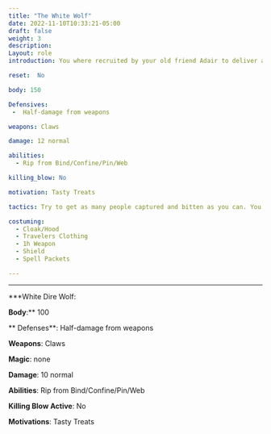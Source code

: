 ```yaml
---
title: "The White Wolf"
date: 2022-11-10T10:33:21-05:00
draft: false
weight: 3
description: 
Layout: role
introduction: You where recruited by your old friend Adair to deliver a message to the people in town.

reset:  No

body: 150

Defensives: 
 -  Half-damage from weapons

weapons: Claws

damage: 12 normal

abilities: 
  - Rip from Bind/Confine/Pin/Web

killing_blow: No 

motivation: Tasty Treats

tactics: Try to get as many people captured and bitten as you can. You have no interest in killing them. Just biting them and letting Vampiric Infection take its course slowly.

costuming: 
  - Cloak/Hood
  - Travelers Clothing
  - 1h Weapon
  - Shield
  - Spell Packets

---
```




---



***White Dire Wolf:

****Body****:** 100

**
Defenses**: Half-damage from weapons

**Weapons**: Claws

**Magic**: none

**Damage**: 10 normal

**Abilities**: Rip from Bind/Confine/Pin/Web

**Killing Blow Active**: No

**Motivations**: Tasty Treats

​	























